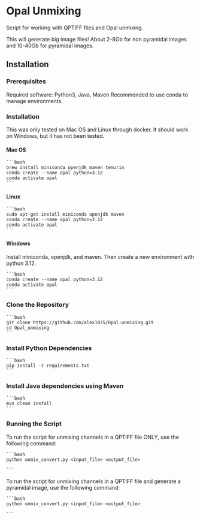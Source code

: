 # Opal Unmixing

Script for working with QPTIFF files and Opal unmixing.

This will generate big image files! About 2-8Gb for non pyramidal images and 10-40Gb for pyramidal images.

## Installation

### Prerequisites

Required software: Python3, Java, Maven
Recommended to use conda to manage environments.

### Installation

This was only tested on Mac OS and Linux through docker. It should work on Windows, but it has not been tested.

#### Mac OS
    ```bash
    brew install miniconda openjdk maven temurin
    conda create --name opal python=3.12
    conda activate opal
    ```

#### Linux
    ```bash
    sudo apt-get install miniconda openjdk maven
    conda create --name opal python=3.12
    conda activate opal
    ```

#### Windows

Install miniconda, openjdk, and maven. Then create a new environment with python 3.12.

    ```bash
    conda create --name opal python=3.12
    conda activate opal
    ```

### Clone the Repository
    ```bash
    git clone https://github.com/alex1075/Opal-unmixing.git
    cd Opal_unmixing
    ```


### Install Python Dependencies
    ```bash
    pip install -r requirements.txt
    ```

### Install Java dependencies using Maven
    ```bash
    mvn clean install
    ```

### Running the Script


To run the script for unmixing channels in a QPTIFF file ONLY, use the following command:

    ```bash
    python unmix_convert.py <input_file> <output_file> 

    ```

To run the script for unmixing channels in a QPTIFF file and generate a pyramidal image, use the following command:    

    ```bash
    python unmix_convert.py <input_file> <output_file> 

    ```